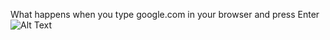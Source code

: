  What happens when you type google.com in your browser and press Enter
![Alt Text](https://s3.amazonaws.com/intranet-projects-files/holbertonschool-sysadmin_devops/298/aJPw3mw.jpg)
